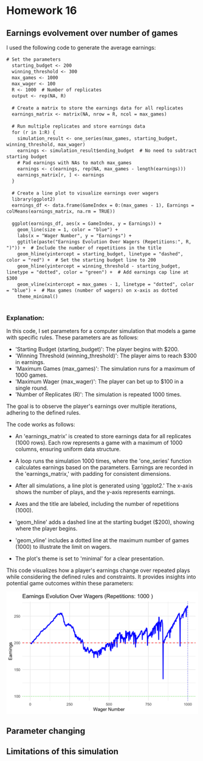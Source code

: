 # Homework 16
## Earnings evolvement over number of games

I used the following code to generate the average earnings:
``````
# Set the parameters
  starting_budget <- 200
  winning_threshold <- 300
  max_games <- 1000
  max_wager <- 100
  R <- 1000  # Number of replicates
  output <- rep(NA, R)
  
  # Create a matrix to store the earnings data for all replicates
  earnings_matrix <- matrix(NA, nrow = R, ncol = max_games)
  
  # Run multiple replicates and store earnings data
  for (r in 1:R) {
    simulation_result <- one_series(max_games, starting_budget, winning_threshold, max_wager)
    earnings <- simulation_result$ending_budget  # No need to subtract starting budget
    # Pad earnings with NAs to match max_games
    earnings <- c(earnings, rep(NA, max_games - length(earnings)))
    earnings_matrix[r, ] <- earnings
  }
  
  # Create a line plot to visualize earnings over wagers
  library(ggplot2)
  earnings_df <- data.frame(GameIndex = 0:(max_games - 1), Earnings = colMeans(earnings_matrix, na.rm = TRUE))
  
  ggplot(earnings_df, aes(x = GameIndex, y = Earnings)) +
    geom_line(size = 1, color = "blue") +
    labs(x = "Wager Number", y = "Earnings") +
    ggtitle(paste("Earnings Evolution Over Wagers (Repetitions:", R, ")")) +  # Include the number of repetitions in the title
    geom_hline(yintercept = starting_budget, linetype = "dashed", color = "red") +  # Set the starting budget line to 200
    geom_hline(yintercept = winning_threshold - starting_budget, linetype = "dotted", color = "green") +  # Add earnings cap line at $300
    geom_vline(xintercept = max_games - 1, linetype = "dotted", color = "blue") +  # Max games (number of wagers) on x-axis as dotted
    theme_minimal()
  
``````

### Explanation:

In this code, I set parameters for a computer simulation that models a game with specific rules. These parameters are as follows:

- 'Starting Budget (starting_budget)': The player begins with $200.
- 'Winning Threshold (winning_threshold)': The player aims to reach $300 in earnings.
- 'Maximum Games (max_games)': The simulation runs for a maximum of 1000 games.
- 'Maximum Wager (max_wager)': The player can bet up to $100 in a single round.
- 'Number of Replicates (R)': The simulation is repeated 1000 times.

The goal is to observe the player's earnings over multiple iterations, adhering to the defined rules.

The code works as follows:

- An 'earnings_matrix' is created to store earnings data for all replicates (1000 rows). Each row represents a game with a maximum of 1000 columns, ensuring uniform data structure.

- A loop runs the simulation 1000 times, where the 'one_series' function calculates earnings based on the parameters. Earnings are recorded in the 'earnings_matrix,' with padding for consistent dimensions.

- After all simulations, a line plot is generated using 'ggplot2.' The x-axis shows the number of plays, and the y-axis represents earnings.

- Axes and the title are labeled, including the number of repetitions (1000).

- 'geom_hline' adds a dashed line at the starting budget ($200), showing where the player begins.

- 'geom_vline' includes a dotted line at the maximum number of games (1000) to illustrate the limit on wagers.

- The plot's theme is set to 'minimal' for a clear presentation.

This code visualizes how a player's earnings change over repeated plays while considering the defined rules and constraints. It provides insights into potential game outcomes within these parameters:


![image](rep1000.png)


## Parameter changing


## Limitations of this simulation
